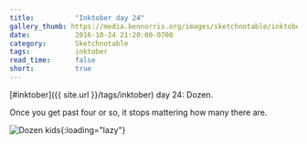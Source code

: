 ```yaml
---
title:          "Inktober day 24"
gallery_thumb: https://media.bennorris.org/images/sketchnotable/inktober-2016/inktober-day-24.jpg
date:           2016-10-24 21:20:00-0700
category:       Sketchnotable
tags:           inktober
read_time:      false
short:          true
---
```

[#inktober]({{ site.url }}/tags/inktober) day 24: Dozen.

Once you get past four or so, it stops mattering how many there are.

![Dozen kids](https://media.bennorris.org/images/sketchnotable/inktober-2016/inktober-day-24.jpg){:loading="lazy"}
